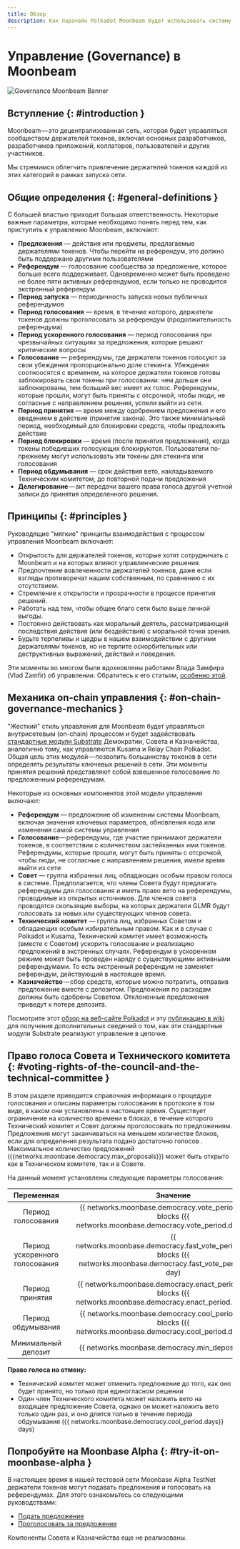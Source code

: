 ```yaml
---
title: Обзор
description: Как парачейн Polkadot Moonbeam будет использовать систему on-chain управления, позволяющую проводить, взвешенное по уровню стекинга, голосование на публичных референдумах.
---
```


# Управление (Governance) в Moonbeam

![Governance Moonbeam Banner](/images/learn/features/governance/governance-overview-banner.png)

## Вступление {: #introduction } 

Moonbeam — это децентрализованная сеть, которая будет управляться сообществом держателей токенов, включая основных разработчиков, разработчиков приложений, коллаторов, пользователей и других участников.

Мы стремимся облегчить привлечение держателей токенов каждой из этих категорий в рамках запуска сети.

## Общие определения {: #general-definitions } 

С большей властью приходит большая ответственность. Некоторые важные параметры, которые необходимо понять перед тем, как приступить к управлению Moonbeam, включают:

 - **Предложения** — действия или предметы, предлагаемые держателями токенов. Чтобы перейти на референдум, это должно быть поддержано другими пользователями
 - **Референдум** — голосование сообщества за предложение, которое больше всего поддерживает. Одновременно может быть проведено не более пяти активных референдумов, если только не проводится экстренный референдум
 - **Период запуска** — периодичность запуска новых публичных референдумов
 - **Период голосования** — время, в течение которого, держатели токенов должны проголосовать за референдум (продолжительность референдума)
 - **Период ускоренного голосования** — период голосования при чрезвычайных ситуациях за предложения, которые решают критические вопросы
 - **Голосование** — референдумы, где держатели токенов голосуют за свои убеждения пропорционально доле стекинга. Убеждения соотноосятся с временем, на которое держатели токенов готовы заблокировать свои токены при голосовании: чем дольше они заблокированы, тем больший вес имеет их голос. Референдумы, которые прошли, могут быть приняты с отсрочкой, чтобы люди, не согласные с направлением решения, успели выйти из сети.
 - **Период принятия** — время между одобрением предложения и его введением в действие (принятие закона). Это также минимальный период, необходимый для блокировки средств, чтобы предложить действие
 - **Период блокировки** — время (после принятия предложения), когда токены победивших голосующих блокируются. Пользователи по-прежнему могут использовать эти токены для стекинга или голосования
 - **Период обдумывания** — срок действия вето, накладываемого Техническим комитетом, до повторной подачи предложения
 - **Делегирование** — акт передачи вашего права голоса другой учетной записи до принятия определенного решения.

## Принципы {: #principles } 

Руководящие "мягкие" принципы взаимодействия с процессом управления Moonbeam включают:

 - Открытость для держателей токенов, которые хотят сотрудничать с Moonbeam и на которых влияют управленческие решения.
 - Предпочтение вовлеченности держателей токенов, даже если взгляды противоречат нашим собственным, по сравнению с их отсутствием.
 - Стремление к открытости и прозрачности в процессе принятия решений.
 - Работать над тем, чтобы общее благо сети было выше личной выгоды. 
 - Постоянно действовать как моральный деятель, рассматривающий последствия действия (или бездействия) с моральной точки зрения.
 - Будьте терпеливы и щедры в нашем взаимодействии с другими держателями токенов, но не терпите оскорбительных или деструктивных выражений, действий и поведения.

Эти моменты во многом были вдохновлены работами Влада Замфира (Vlad Zamfir) об управлении. Обратитесь к его статьям, [особенно этой](https://medium.com/@Vlad_Zamfir/how-to-participate-in-blockchain-governance-in-good-faith-and-with-good-manners-bd4e16846434).

## Механика on-chain управления {: #on-chain-governance-mechanics } 

"Жесткий" стиль управления для Moonbeam будет управляться внутрисетевым (on-chain) процессом и будет задействовать [стандартные модули Substrate](/resources/glossary/#substrate-frame-pallets) Демократии, Совета и Казначейства, аналогично тому, как управляются Kusama и Relay Chain Polkadot. Общая цель этих модулей — позволить большинству токенов в сети определять результаты ключевых решений в сети. Эти моменты принятия решений представляют собой взвешенное голосование по предложенным референдумам.

Некоторые из основных компонентов этой модели управления включают:

 - **Референдум** — предложение об изменении системы Moonbeam, включая значения ключевых параметров, обновления кода или изменения самой системы управления
 - **Голосование** — референдумы, где участие принимают держатели токенов, в соответствии с количеством застейканных ими токенов. Референдумы, которые прошли, могут быть приняты с отсрочкой, чтобы люди, не согласные с направлением решения, имели время выйти из сети
 - **Совет** — группа избранных лиц, обладающих особым правом голоса в системе. Предполагается, что члены Совета будут предлагать референдумы для голосования и иметь право вето на референдумы, проводимые из открытых источников. Для членов совета проводятся скользящие выборы, на которых держатели GLMR будут голосовать за новых или существующих членов совета.
 - **Технический комитет** — группа лиц, избранных Советом и обладающих особым избирательным правом. Как и в случае с Polkadot и Kusama, Технический комитет имеет возможность (вместе с Советом) ускорить голосование и реализацию предложений в экстренных случаях. Референдум в ускоренном режиме может быть проведен наряду с существующими активными референдумами. То есть экстренный референдум не заменяет референдум, действующий в настоящее время. 
 - **Казначейство** — сбор средств, которые можно потратить, отправив предложение вместе с депозитом. Предложения по расходам должны быть одобрены Советом. Отклоненные предложения приведут к потере депозита.

Посмотрите этот [обзор на веб-сайте Polkadot](https://polkadot.network/a-walkthrough-of-polkadots-governance/) и эту [публикацию в wiki](https://wiki.polkadot.network/docs/learn-governance) для получения дополнительных сведений о том, как эти стандартные модули Substrate реализуют управление в цепочке.

## Право голоса Совета и Технического комитета {: #voting-rights-of-the-council-and-the-technical-committee } 

В этом разделе приводится справочная информация о процедуре голосования и описаны параметры голосования в протоколе в том виде, в каком они установлены в настоящее время. Существует ограничение на количество времени в блоках, в течение которого Технический комитет и Совет должны проголосовать по предложениям. Предложения могут заканчиваться на меньшем количестве блоков, если для определения результата подано достаточно голосов . Максимальное количество предложений ({{networks.moonbase.democracy.max_proposals}}) может быть открыто как в Техническом комитете, так и в Совете.

На данный момент установлены следующие параметры голосования:

|             Переменная             |     |                         Значение                         |
| :------------------------------: | :-: | :---------------------------------------------------: |
|     Период голосования     |     |     {{ networks.moonbase.democracy.vote_period.blocks}} blocks ({{ networks.moonbase.democracy.vote_period.days}} days)     |
|        Период ускоренного голосования        |     |     {{ networks.moonbase.democracy.fast_vote_period.blocks}} blocks ({{ networks.moonbase.democracy.fast_vote_period.days}} day)     | | 
|          Период принятия           |     |     {{ networks.moonbase.democracy.enact_period.blocks}} blocks ({{ networks.moonbase.democracy.enact_period.days}} day)  |
| Период обдумывания |     |     {{ networks.moonbase.democracy.cool_period.blocks}} blocks ({{ networks.moonbase.democracy.cool_period.days}} days)  |
|              Минимальный депозит               |     | {{ networks.moonbase.democracy.min_deposit }} GLMR |

**Право голоса на отмену:**

 * Технический комитет может отменить предложение до того, как оно будет принято, но только при единогласном решении
 * Один член Технического комитета может наложить вето на входящее предложение Совета, однако он может наложить вето только один раз, и оно длится только в течение периода обдумывания ({{ networks.moonbase.democracy.cool_period.days}} days)

## Попробуйте на Moonbase Alpha {: #try-it-on-moonbase-alpha } 

В настоящее время в нашей тестовой сети Moonbase Alpha TestNet держатели токенов могут подавать предложения и голосовать на референдумах. Для этого ознакомьтесь со следующими руководствами:

 - [Подать предложение](/governance/proposals/)
 - [Проголосовать за предложение](/governance/voting/)

Компоненты Совета и Казначейства еще не реализованы.
